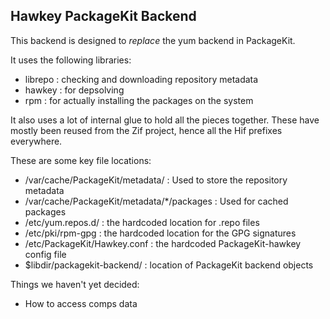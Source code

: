 Hawkey PackageKit Backend
----------------------------------------

This backend is designed to *replace* the yum backend in PackageKit.

It uses the following libraries:

 * librepo : checking and downloading repository metadata
 * hawkey : for depsolving
 * rpm : for actually installing the packages on the system

It also uses a lot of internal glue to hold all the pieces together. These have
mostly been reused from the Zif project, hence all the Hif prefixes everywhere.

These are some key file locations:

* /var/cache/PackageKit/metadata/ : Used to store the repository metadata
* /var/cache/PackageKit/metadata/*/packages : Used for cached packages
* /etc/yum.repos.d/ : the hardcoded location for .repo files
* /etc/pki/rpm-gpg : the hardcoded location for the GPG signatures
* /etc/PackageKit/Hawkey.conf : the hardcoded PackageKit-hawkey config file
* $libdir/packagekit-backend/ : location of PackageKit backend objects

Things we haven't yet decided:

* How to access comps data
